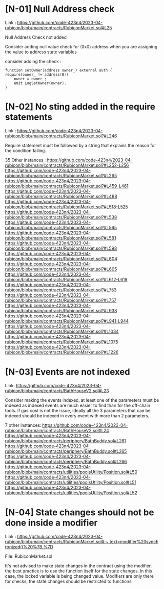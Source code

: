 # [N-01] Null Address check 

Link : https://github.com/code-423n4/2023-04-rubicon/blob/main/contracts/RubiconMarket.sol#L25


Null Address Check not added 

Consider adding null value check for (0x0) address when you are assigning the value to address state variables 

consider adding the check : 

    function setOwner(address owner_) external auth {
    require(owner_ != address(0))
        owner = owner_;
        emit LogSetOwner(owner);
    }

# [N-02] No sting added in the require statements 

Link : https://github.com/code-423n4/2023-04-rubicon/blob/main/contracts/RubiconMarket.sol?#L246

Require statement must be followed by a string that explains the reason for the condition failing. 

35 Other instances :
    https://github.com/code-423n4/2023-04-rubicon/blob/main/contracts/RubiconMarket.sol?#L252-L256
    https://github.com/code-423n4/2023-04-rubicon/blob/main/contracts/RubiconMarket.sol?#L265
    https://github.com/code-423n4/2023-04-rubicon/blob/main/contracts/RubiconMarket.sol?#L459-L461
    https://github.com/code-423n4/2023-04-rubicon/blob/main/contracts/RubiconMarket.sol?#L488
    https://github.com/code-423n4/2023-04-rubicon/blob/main/contracts/RubiconMarket.sol?#L518-L525
    https://github.com/code-423n4/2023-04-rubicon/blob/main/contracts/RubiconMarket.sol?#L538
    https://github.com/code-423n4/2023-04-rubicon/blob/main/contracts/RubiconMarket.sol?#L565
    https://github.com/code-423n4/2023-04-rubicon/blob/main/contracts/RubiconMarket.sol?#L581 
    https://github.com/code-423n4/2023-04-rubicon/blob/main/contracts/RubiconMarket.sol?#L598
    https://github.com/code-423n4/2023-04-rubicon/blob/main/contracts/RubiconMarket.sol?#L604
    https://github.com/code-423n4/2023-04-rubicon/blob/main/contracts/RubiconMarket.sol?#L605 
    https://github.com/code-423n4/2023-04-rubicon/blob/main/contracts/RubiconMarket.sol?#L612-L616
    https://github.com/code-423n4/2023-04-rubicon/blob/main/contracts/RubiconMarket.sol?#L753 
    https://github.com/code-423n4/2023-04-rubicon/blob/main/contracts/RubiconMarket.sol?#L757 
    https://github.com/code-423n4/2023-04-rubicon/blob/main/contracts/RubiconMarket.sol?#L938
    https://github.com/code-423n4/2023-04-rubicon/blob/main/contracts/RubiconMarket.sol?#L941-L944
    https://github.com/code-423n4/2023-04-rubicon/blob/main/contracts/RubiconMarket.sol?#L1034
    https://github.com/code-423n4/2023-04-rubicon/blob/main/contracts/RubiconMarket.sol?#L1075
    https://github.com/code-423n4/2023-04-rubicon/blob/main/contracts/RubiconMarket.sol?#L1226

# [N-03] Events are not indexed 

Link: https://github.com/code-423n4/2023-04-rubicon/blob/main/contracts/BathHouseV2.sol#L23

Consider making the events indexed, at least one of the parameters must be indexed as indexed events are much easier to find than for the off-chain tools. If gas cost is not the issue, ideally all the 3 parameters 
that can be indexed should be indexed in every event with more than 2 parameters. 

7 other instances: https://github.com/code-423n4/2023-04-rubicon/blob/main/contracts/BathHouseV2.sol#L24
https://github.com/code-423n4/2023-04-rubicon/blob/main/contracts/periphery/BathBuddy.sol#L261
https://github.com/code-423n4/2023-04-rubicon/blob/main/contracts/periphery/BathBuddy.sol#L265
https://github.com/code-423n4/2023-04-rubicon/blob/main/contracts/periphery/BathBuddy.sol#L266
https://github.com/code-423n4/2023-04-rubicon/blob/main/contracts/utilities/poolsUtility/Position.sol#L50
https://github.com/code-423n4/2023-04-rubicon/blob/main/contracts/utilities/poolsUtility/Position.sol#L51
https://github.com/code-423n4/2023-04-rubicon/blob/main/contracts/utilities/poolsUtility/Position.sol#L52

# [N-04] State changes should not be done inside a modifier 

Link : https://github.com/code-423n4/2023-04-rubicon/blob/main/contracts/RubiconMarket.sol#:~:text=modifier%20synchronized()%20%7B,%7D

File: RubiconMarket.sol 

It's not advised to make state changes in the contract using the modifier, the best practice is to use the function itself for the state changes. In this case, the locked variable is being changed value. 
Modifiers are only there for checks, the state changes should be restricted to functions 
 